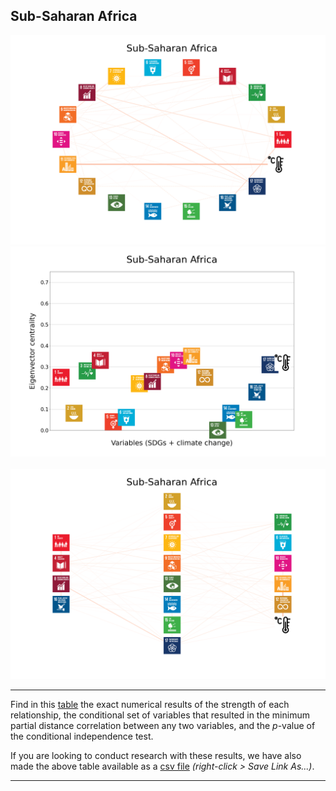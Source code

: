 ## Sub-Saharan Africa

<img src="../Sub-Saharan Africa/Sub-Saharan Africa_circular_network_logos.png">
<img src="../Sub-Saharan Africa/Sub-Saharan Africa_eigenvector_centrality.png">
<br>
<br>
<img src="../Sub-Saharan Africa/Sub-Saharan Africa_multipartite_network_logos_cluster.png">

---

Find in this <a href="../Sub-Saharan Africa/TLPH_website_tables_5-5.pdf" target="_blank">table</a> the exact numerical results of the strength of each relationship, the conditional set of variables that resulted in the minimum partial distance correlation between any two variables, and the _p_-value of the conditional independence test.

If you are looking to conduct research with these results, we have also made the above table available as a <a href="https://raw.githubusercontent.com/felix-laumann/SDG-networks/gh-pages/Results/csv/conditions_Sub-Saharan Africa.csv" target="_blank" download>csv file</a> _(right-click > Save Link As...)_. 

---
